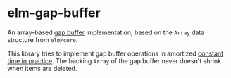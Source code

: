 # elm-gap-buffer

An array-based [gap buffer](https://en.wikipedia.org/wiki/Gap_buffer) implementation, based on
the `Array` data structure from `elm/core`.

This library tries to implement gap buffer operations in amortized
[constant time in practice](https://elm-lang.org/news/0.12.1). The backing `Array` of the gap buffer
never doesn't shrink when items are deleted.
